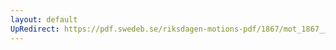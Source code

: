 ```yaml
---
layout: default
UpRedirect: https://pdf.swedeb.se/riksdagen-motions-pdf/1867/mot_1867__ak__00003/mot_1867__ak__00003_002.pdf
---
```

